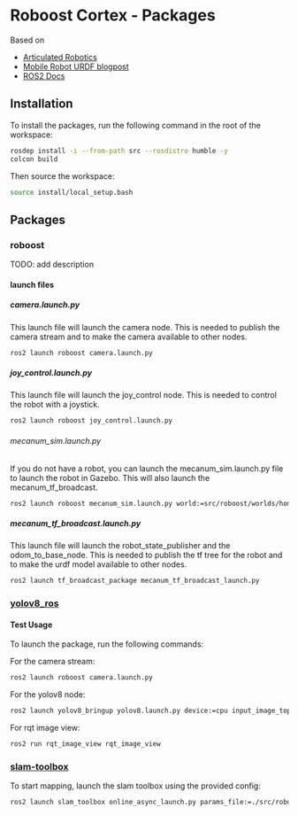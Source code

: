 # Roboost Cortex - Packages

Based on

- [Articulated Robotics](https://www.youtube.com/watch?v=CwdbsvcpOHM&ab_channel=ArticulatedRobotics)
- [Mobile Robot URDF blogpost](https://medium.com/teamarimac/create-a-mobile-robot-model-with-ros-urdf-4dc46446db7f)
- [ROS2 Docs](https://docs.ros.org/en/humble/index.html)

## Installation

To install the packages, run the following command in the root of the workspace:

```bash
rosdep install -i --from-path src --rosdistro humble -y
colcon build
```

Then source the workspace:

```bash
source install/local_setup.bash
```

## Packages

### roboost

TODO: add description

#### launch files

##### camera.launch.py

This launch file will launch the camera node. This is needed to publish the camera stream and to make the camera available to other nodes.

```bash
ros2 launch roboost camera.launch.py
```

##### joy_control.launch.py

This launch file will launch the joy_control node. This is needed to control the robot with a joystick.

```bash
ros2 launch roboost joy_control.launch.py
```

###### mecanum_sim.launch.py

If you do not have a robot, you can launch the mecanum_sim.launch.py file to launch the robot in Gazebo. This will also launch the mecanum_tf_broadcast.

```bash
ros2 launch roboost mecanum_sim.launch.py world:=src/roboost/worlds/home.world
```

##### mecanum_tf_broadcast.launch.py

This launch file will launch the robot_state_publisher and the odom_to_base_node. This is needed to publish the tf tree for the robot and to make the urdf model available to other nodes.

```bash
ros2 launch tf_broadcast_package mecanum_tf_broadcast_launch.py
```

### [yolov8_ros](https://github.com/mgonzs13/yolov8_ros)

#### Test Usage

To launch the package, run the following commands:

For the camera stream:

```bash
ros2 launch roboost camera.launch.py
```

For the yolov8 node:

```bash
ros2 launch yolov8_bringup yolov8.launch.py device:=cpu input_image_topic:=/image_raw
```

For rqt image view:

```bash
ros2 run rqt_image_view rqt_image_view
```

### [slam-toolbox](https://github.com/SteveMacenski/slam_toolbox)

To start mapping, launch the slam toolbox using the provided config:

```bash
ros2 launch slam_toolbox online_async_launch.py params_file:=./src/roboost/config/mapper_params_online_async.yaml
```
